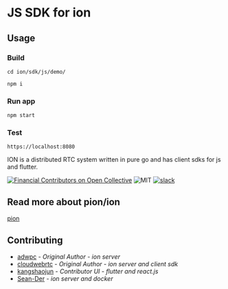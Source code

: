 # JS SDK for ion

## Usage

### Build

`cd ion/sdk/js/demo/`

`npm i`

### Run app

`npm start`


### Test
`https://localhost:8080`


ION is a distributed RTC system written in pure go and has client sdks for js and flutter.

[![Financial Contributors on Open Collective](https://opencollective.com/pion-ion/all/badge.svg?label=financial+contributors)](https://opencollective.com/pion-ion)
![MIT](https://img.shields.io/badge/License-MIT-yellow.svg)
[![slack](https://img.shields.io/badge/join-us%20on%20slack-gray.svg?longCache=true&logo=slack&colorB=brightgreen)](https://pion.ly/slack)

## Read more about pion/ion

[pion](https://github.com/pion)


## Contributing

- [adwpc](https://github.com/adwpc) - _Original Author - ion server_
- [cloudwebrtc](https://github.com/cloudwebrtc) - _Original Author - ion server and client sdk_
- [kangshaojun](https://github.com/kangshaojun) - _Contributor UI - flutter and react.js_
- [Sean-Der](https://github.com/Sean-Der) - _ion server and docker_
